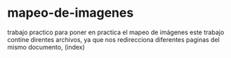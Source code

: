 # mapeo-de-imagenes
trabajo practico para poner en practica el mapeo de imágenes
este trabajo  contine direntes archivos, ya que nos redirecciona diferentes  paginas del mismo documento, (index)
